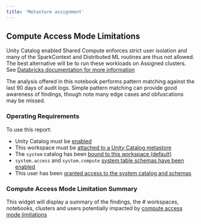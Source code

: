 ```yaml
--- 
title: 'Metastore assignment'
---
```


## Compute Access Mode Limitations

Unity Catalog enabled Shared Compute enforces strict user isolation and many of the SparkContext and Distributed ML routines are thus not allowed. The best alternative will be to run these workloads on Assigned clusters. See [Databricks documentation for more information](https://docs.databricks.com/en/compute/access-mode-limitations.html#compute-access-mode-limitations)

The analysis offered in this notebook performs pattern matching against the last 90 days of audit logs. Simple pattern matching can provide good awareness of findings, though note many edge cases and obfuscations may be missed.

### Operating Requirements
To use this report:
- Unity Catalog must be [enabled](https://docs.databricks.com/en/administration-guide/index.html#enable-unity-catalog)
- This workspace must be [attached to a Unity Catalog metastore](https://docs.databricks.com/en/data-governance/unity-catalog/create-metastore.html#step-3-create-the-metastore-and-attach-a-workspace)
- The `system` catalog has been [bound to this workspace (default)](https://docs.databricks.com/en/data-governance/unity-catalog/create-catalogs.html#bind-a-catalog-to-one-or-more-workspaces)
- `system.access` and `system.compute` [system table schemas have been enabled](https://docs.databricks.com/en/administration-guide/system-tables/index.html#enable-system-table-schemas)
- This user has been [granted access to the system catalog and schemas](https://docs.databricks.com/en/data-governance/unity-catalog/manage-privileges/privileges.html#unity-catalog-privileges-and-securable-objects)


### Compute Access Mode Limitation Summary
This widget will display a summary of the findings, the # workspaces, notebooks, clusters and users potentially impacted by [compute access mode limitations](https://docs.databricks.com/en/compute/access-mode-limitations.html#compute-access-mode-limitations)
